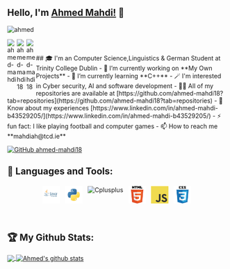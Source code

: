 ## Hello, I'm [Ahmed Mahdi!](https://pawan.live) 👋

<p align="left"> <img src="https://komarev.com/ghpvc/?username=ahmed&label=Views&color=blue&style=plastic" alt="ahmed" /> </p>

<a href="https://www.linkedin.com/in/ahmed-mahdi-b43529205/">
  <img align="left" alt="ahmed-mahdi" width="22px" src="https://cdn.jsdelivr.net/npm/simple-icons@v3/icons/linkedin.svg" />
</a>
<a href="https://github.com/ahmed-mahdi18">
  <img align="left" alt="ahmed-mahdi18" width="22px" src="https://cdn.jsdelivr.net/npm/simple-icons@v3/icons/github.svg" />
</a>
<a href="https://www.instagram.com/ahmed_mahdi18/">
  <img align="left" alt="ahmed-mahdi18" width="22px" src="https://cdn.jsdelivr.net/npm/simple-icons@v3/icons/instagram.svg" />
</a>
<br/>
<br/>
## 🎓 I'm an Computer Science,Linguistics & German Student at Trinity College Dublin
- 🔭 I’m currently working on **My Own Projects**
- 🌱 I’m currently learning **C++**
- 🪄 I'm interested in Cyber security, AI and software development
- 👨‍💻 All of my repositories are available at [https://github.com/ahmed-mahdi18?tab=repositories](https://github.com/ahmed-mahdi18?tab=repositories)
- 📄 Know about my experiences [https://www.linkedin.com/in/ahmed-mahdi-b43529205/](https://www.linkedin.com/in/ahmed-mahdi-b43529205/)
- ⚡ fun fact: I like playing football and computer games
- 📫 How to reach me **mahdiah@tcd.ie**

[![GitHub ahmed-mahdi18](https://img.shields.io/github/followers/ahmed-mahdi18?label=follow&style=social)](https://github.com/ahmed-mahdi18)
<br/>

## 🧰 Languages and Tools:
<p align="center">
<img src="https://raw.githubusercontent.com/github/explore/80688e429a7d4ef2fca1e82350fe8e3517d3494d/topics/java/java.png" alt="Java" height="40" style="vertical-align:top; margin:4px">
<img src="https://raw.githubusercontent.com/github/explore/80688e429a7d4ef2fca1e82350fe8e3517d3494d/topics/python/python.png" alt="Python" height="40" style="vertical-align:top; margin:4px">
<img src="https://raw.githubusercontent.com/github/explore/80688e429a7d4ef2fca1e82350fe8e3517d3494d/topics/cplusplus/cplusplus.png" alt="Cplusplus" height="40" style="vertical-align:top; margin:4px">
<img src="https://raw.githubusercontent.com/github/explore/80688e429a7d4ef2fca1e82350fe8e3517d3494d/topics/html/html.png" alt="Html" height="40" style="vertical-align:top; margin:4px">
<img src="https://raw.githubusercontent.com/github/explore/80688e429a7d4ef2fca1e82350fe8e3517d3494d/topics/javascript/javascript.png" alt="Javascript" height="40" style="vertical-align:top; margin:4px">
<img src="https://raw.githubusercontent.com/github/explore/80688e429a7d4ef2fca1e82350fe8e3517d3494d/topics/css/css.png" alt="Css" height="40" style="vertical-align:top; margin:4px">
</p>
<br/>

## :trophy: My Github Stats:
<a href="https://github.com/ahmed-mahdi18">
  <img align="center" src="https://github-readme-stats.vercel.app/api/top-langs/?username=ahmed-mahdi18&theme=light&hide_langs_below=1" />
</a>
<a href="https://github.com/ahmed-mahdi18">
 <img align="center" src="https://github-readme-stats.vercel.app/api?username=ahmed-mahdi18&show_icons=true&theme=light&line_height=27" alt="Ahmed's github stats"/>
</a>







